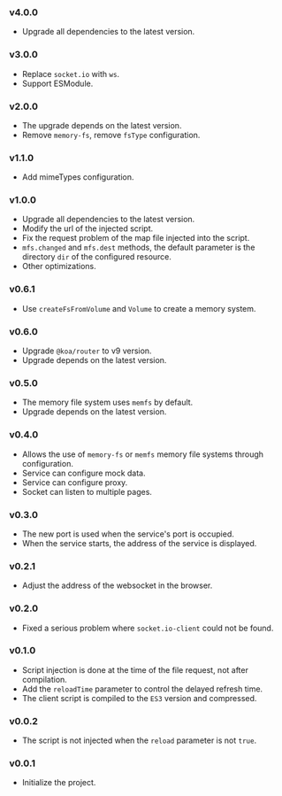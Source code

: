 ### v4.0.0

* Upgrade all dependencies to the latest version.

### v3.0.0

* Replace `socket.io` with `ws`.
* Support ESModule.

### v2.0.0

* The upgrade depends on the latest version.
* Remove `memory-fs`, remove `fsType` configuration.

### v1.1.0

* Add mimeTypes configuration.

### v1.0.0

* Upgrade all dependencies to the latest version.
* Modify the url of the injected script.
* Fix the request problem of the map file injected into the script.
* `mfs.changed` and `mfs.dest` methods, the default parameter is the directory `dir` of the configured resource.
* Other optimizations.

### v0.6.1

* Use `createFsFromVolume` and `Volume` to create a memory system.

### v0.6.0

* Upgrade `@koa/router` to v9 version.
* Upgrade depends on the latest version.

### v0.5.0

* The memory file system uses `memfs` by default.
* Upgrade depends on the latest version.

### v0.4.0

* Allows the use of `memory-fs` or `memfs` memory file systems through configuration.
* Service can configure mock data.
* Service can configure proxy.
* Socket can listen to multiple pages.

### v0.3.0

* The new port is used when the service's port is occupied.
* When the service starts, the address of the service is displayed.

### v0.2.1

* Adjust the address of the websocket in the browser.

### v0.2.0

* Fixed a serious problem where `socket.io-client` could not be found.

### v0.1.0

* Script injection is done at the time of the file request, not after compilation.
* Add the `reloadTime` parameter to control the delayed refresh time.
* The client script is compiled to the `ES3` version and compressed.

### v0.0.2

* The script is not injected when the `reload` parameter is not `true`.

### v0.0.1

* Initialize the project.